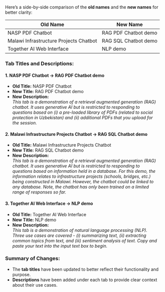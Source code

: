 Here’s a side-by-side comparison of the **old names** and the **new names** for better clarity:

| **Old Name**                               | **New Name**                        |
|--------------------------------------------|--------------------------------------|
| NASP PDF Chatbot                           | RAG PDF Chatbot demo                |
| Malawi Infrastructure Projects Chatbot     | RAG SQL Chatbot demo                |
| Together AI Web Interface                  | NLP demo                            |

### Tab Titles and Descriptions:

#### 1. **NASP PDF Chatbot → RAG PDF Chatbot demo**
- **Old Title:** NASP PDF Chatbot  
- **New Title:** RAG PDF Chatbot demo  
- **New Description:**  
  *This tab is a demonstration of a retrieval augmented generation (RAG) chatbot. It uses generative AI but is restricted to responding to questions based on (i) a pre-loaded library of PDFs (related to social protection in Uzbekistan) and (ii) additional PDFs that you upload for the session.*

#### 2. **Malawi Infrastructure Projects Chatbot → RAG SQL Chatbot demo**
- **Old Title:** Malawi Infrastructure Projects Chatbot  
- **New Title:** RAG SQL Chatbot demo  
- **New Description:**  
  *This tab is a demonstration of a retrieval augmented generation (RAG) chatbot. It uses generative AI but is restricted to responding to questions based on information held in a database. For this demo, the information relates to infrastructure projects (schools, bridges, etc.) being constructed in Malawi. However, the chatbot could be linked to any database. Note, the chatbot has only been trained on a limited range of responses so far.*

#### 3. **Together AI Web Interface → NLP demo**
- **Old Title:** Together AI Web Interface  
- **New Title:** NLP demo  
- **New Description:**  
  *This tab is a demonstration of natural language processing (NLP). Three use cases are covered - (i) summarizing text, (ii) extracting common topics from text, and (iii) sentiment analysis of text. Copy and paste your text into the input text box to begin.*  

### Summary of Changes:
- The **tab titles** have been updated to better reflect their functionality and purpose.  
- **Descriptions** have been added under each tab to provide clear context about their use cases.  